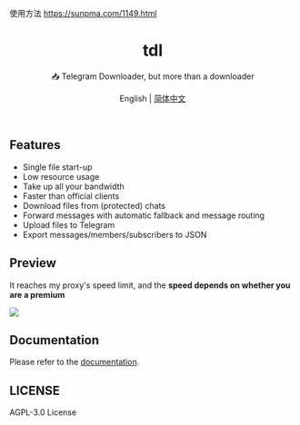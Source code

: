 
使用方法
https://sunpma.com/1149.html

<h1 align="center">tdl</h1>

<p align="center">
📥 Telegram Downloader, but more than a downloader
</p>

<p align="center">
English | <a href="README_zh.md">简体中文</a>
</p>

<p align="center">
<img src="https://img.shields.io/github/go-mod/go-version/iyear/tdl?style=flat-square" alt="">
<img src="https://img.shields.io/github/license/iyear/tdl?style=flat-square" alt="">
<img src="https://img.shields.io/github/actions/workflow/status/iyear/tdl/master.yml?branch=master&amp;style=flat-square" alt="">
<img src="https://img.shields.io/github/v/release/iyear/tdl?color=red&amp;style=flat-square" alt="">
<img src="https://img.shields.io/github/downloads/iyear/tdl/total?style=flat-square" alt="">
</p>

## Features

- Single file start-up
- Low resource usage
- Take up all your bandwidth
- Faster than official clients
- Download files from (protected) chats
- Forward messages with automatic fallback and message routing
- Upload files to Telegram
- Export messages/members/subscribers to JSON

## Preview

It reaches my proxy's speed limit, and the **speed depends on whether you are a premium**

![](img/preview.gif)

## Documentation

Please refer to the [documentation](https://docs.iyear.me/tdl/).

## LICENSE

AGPL-3.0 License
